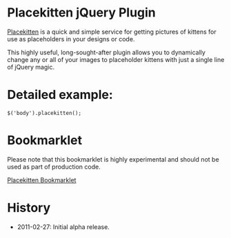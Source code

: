 # Placekitten jQuery Plugin

[Placekitten](http://placekitten.com) is a quick and simple service for getting pictures of kittens for use as placeholders in your designs or code.

This highly useful, long-sought-after plugin allows you to dynamically change any or all of your images to placeholder kittens with just a single line of jQuery magic.

# Detailed example:

    $('body').placekitten();


# Bookmarklet

Please note that this bookmarklet is highly experimental and should not be used as part of production code.

[Placekitten Bookmarklet](javascript:var%20complete=function(){(function($){$.fn.placekitten=function(){this.find('img').each(function(i,img){var%20w=img.width;var%20h=img.height;if(w&&h){var%20src='http://placekitten.com/'+w+'/'+h;img.src=src;}});};})(jQuery);$(function(){$('body').placekitten()});};%20if(typeof%20jQuery=='undefined'){var%20jQ=document.createElement('script');jQ.type='text/javascript';jQ.onload=complete;jQ.src='http://ajax.googleapis.com/ajax/libs/jquery/1/jquery.min.js';document.body.appendChild(jQ);}else{complete();};void(0))

# History

* 2011-02-27: Initial alpha release.

